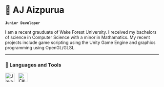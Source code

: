 # 👋 AJ Aizpurua

**`Junior Developer`**

I am a recent grauduate of Wake Forest University. I received my bachelors of science in Computer Science with a minor in Mathamatics. My recent projects include game scripting using the Unity Game Engine and graphics programming using OpenGL/GLSL.  

---

### 🧰 Languages and Tools

<img align="left" alt="Java" width="30px" style="padding-right:10px;" src="https://cdn.jsdelivr.net/gh/devicons/devicon/icons/java/java-original.svg"/>
<img align="left" alt="C#" width="30px" style="padding-right:10px;" src="https://cdn.jsdelivr.net/gh/devicons/devicon@latest/icons/csharp/csharp-original.svg" />






<!---
aj-aizp/aj-aizp is a ✨ special ✨ repository because its `README.md` (this file) appears on your GitHub profile.
You can click the Preview link to take a look at your changes.
--->
